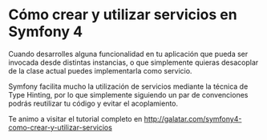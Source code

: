 # Cómo crear y utilizar servicios en Symfony 4

Cuando desarrolles alguna funcionalidad en tu aplicación que pueda ser invocada desde 
distintas instancias, o que simplemente quieras desacoplar de la clase actual puedes 
implementarla como servicio. 

Symfony facilita mucho la utilización de servicios mediante la técnica de Type Hinting, 
por lo que simplemente siguiendo un par de convenciones podrás reutilizar tu código y 
evitar el acoplamiento.

Te animo a visitar el tutorial completo en http://galatar.com/symfony4-como-crear-y-utilizar-servicios
